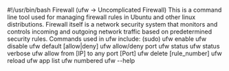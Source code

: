 #!/usr/bin/bash
Firewall (ufw -> Uncomplicated Firewall)
This is a command line tool used for managing firewall rules in Ubuntu and other linux distributions. Firewall itself is a network security system that monitors and controls incoming and outgoing network traffic based on predetermined security rules.
Commands used in ufw include: (sudo)
ufw enable
ufw disable
ufw default [allow|deny]
ufw allow/deny port
ufw status
ufw status verbose
ufw allow from [IP] to any port [Port]
ufw delete [rule_number]
ufw reload
ufw app list
ufw numbered
ufw --help
